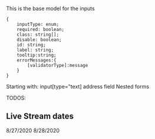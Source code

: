 

This is the base model for the inputs
```
{
    inputType: enum;
    required: boolean;
    class: string[];
    disable: boolean;
    id: string;
    label: string;
    tooltip:string;
    errorMessages:{
        [validatorType]:message
    }
}
```

Starting with:
input[type="text]
address field
Nested forms

TODOS:

## Live Stream dates
8/27/2020
8/28/2020
